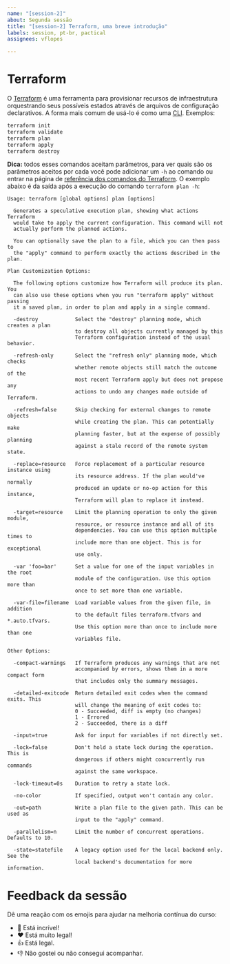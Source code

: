 ```yaml
---
name: "[session-2]"
about: Segunda sessão
title: "[session-2] Terraform, uma breve introdução"
labels: session, pt-br, pactical
assignees: vflopes

---
```


# Terraform

O [Terraform](https://www.terraform.io/) é uma ferramenta para provisionar recursos de infraestrutura orquestrando seus possíveis estados através de arquivos de configuração declarativos. A forma mais comum de usá-lo é como uma [CLI](https://pt.wikipedia.org/wiki/Interface_de_linha_de_comandos). Exemplos:

```bash
terraform init
terraform validate
terraform plan
terraform apply
terraform destroy
```

**Dica:** todos esses comandos aceitam parâmetros, para ver quais são os parâmetros aceitos por cada você pode adicionar um `-h` ao comando ou entrar na página de [referência dos comandos do Terraform](https://www.terraform.io/docs/cli/index.html). O exemplo abaixo é da saída após a execução do comando `terraform plan -h`:

```
Usage: terraform [global options] plan [options]

  Generates a speculative execution plan, showing what actions Terraform
  would take to apply the current configuration. This command will not
  actually perform the planned actions.

  You can optionally save the plan to a file, which you can then pass to
  the "apply" command to perform exactly the actions described in the plan.

Plan Customization Options:

  The following options customize how Terraform will produce its plan. You
  can also use these options when you run "terraform apply" without passing
  it a saved plan, in order to plan and apply in a single command.

  -destroy            Select the "destroy" planning mode, which creates a plan
                      to destroy all objects currently managed by this
                      Terraform configuration instead of the usual behavior.

  -refresh-only       Select the "refresh only" planning mode, which checks
                      whether remote objects still match the outcome of the
                      most recent Terraform apply but does not propose any
                      actions to undo any changes made outside of Terraform.

  -refresh=false      Skip checking for external changes to remote objects
                      while creating the plan. This can potentially make
                      planning faster, but at the expense of possibly planning
                      against a stale record of the remote system state.

  -replace=resource   Force replacement of a particular resource instance using
                      its resource address. If the plan would've normally
                      produced an update or no-op action for this instance,
                      Terraform will plan to replace it instead.

  -target=resource    Limit the planning operation to only the given module,
                      resource, or resource instance and all of its
                      dependencies. You can use this option multiple times to
                      include more than one object. This is for exceptional
                      use only.

  -var 'foo=bar'      Set a value for one of the input variables in the root
                      module of the configuration. Use this option more than
                      once to set more than one variable.

  -var-file=filename  Load variable values from the given file, in addition
                      to the default files terraform.tfvars and *.auto.tfvars.
                      Use this option more than once to include more than one
                      variables file.

Other Options:

  -compact-warnings   If Terraform produces any warnings that are not
                      accompanied by errors, shows them in a more compact form
                      that includes only the summary messages.

  -detailed-exitcode  Return detailed exit codes when the command exits. This
                      will change the meaning of exit codes to:
                      0 - Succeeded, diff is empty (no changes)
                      1 - Errored
                      2 - Succeeded, there is a diff

  -input=true         Ask for input for variables if not directly set.

  -lock=false         Don't hold a state lock during the operation. This is
                      dangerous if others might concurrently run commands
                      against the same workspace.

  -lock-timeout=0s    Duration to retry a state lock.

  -no-color           If specified, output won't contain any color.

  -out=path           Write a plan file to the given path. This can be used as
                      input to the "apply" command.

  -parallelism=n      Limit the number of concurrent operations. Defaults to 10.

  -state=statefile    A legacy option used for the local backend only. See the
                      local backend's documentation for more information.
```

# Feedback da sessão

Dê uma reação com os emojis para ajudar na melhoria contínua do curso: 

- 🎉 Está incrível!
- ❤️️ Está muito legal!
- 👍 Está legal.
- 👎 Não gostei ou não consegui acompanhar.